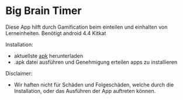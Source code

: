 # Big Brain Timer

Diese App hilft durch Gamification beim einteilen und einhalten von Lerneinheiten.
Benötigt android 4.4 Kitkat


Installation:

- aktuellste [apk](https://github.com/FJuergen/5kopf-lernhilfe/releases) herunterladen 
- .apk datei ausführen und Genehmigung erteilen apps zu installieren

Disclaimer:
- Wir haften nicht für Schäden und Folgeschäden, welche durch die Installation,
  oder das Ausführen der App auftreten können.
